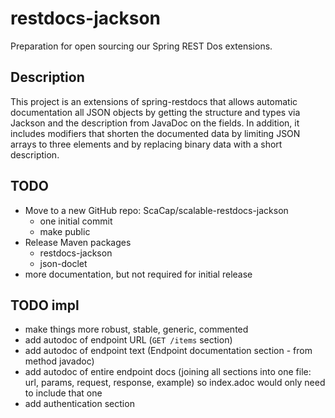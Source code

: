 # restdocs-jackson

Preparation for open sourcing our Spring REST Dos extensions.

## Description

This project is an extensions of spring-restdocs that allows automatic documentation all JSON objects
by getting the structure and types via Jackson and the description from JavaDoc on the fields.
In addition, it includes modifiers that shorten the documented data by limiting JSON arrays to three elements
and by replacing binary data with a short description.

## TODO

* Move to a new GitHub repo: ScaCap/scalable-restdocs-jackson
  * one initial commit
  * make public
* Release Maven packages
  * restdocs-jackson
  * json-doclet
* more documentation, but not required for initial release

## TODO impl
* make things more robust, stable, generic, commented
* add autodoc of endpoint URL (`GET /items` section)
* add autodoc of endpoint text (Endpoint documentation section - from method javadoc)
* add autodoc of entire endpoint docs (joining all sections into one file: url, params, request, response, example) so index.adoc would only need to include that one
* add authentication section
